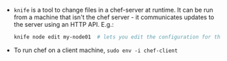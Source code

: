 * `knife` is a tool to change files in a chef-server at runtime. It can be run from a
    machine that isn't the chef server - it communicates updates to the server using an HTTP API. E.g.:
    ```bash
    knife node edit my-node01  # lets you edit the configuration for this node
    ```
* To run chef on a client machine, `sudo env -i chef-client`

